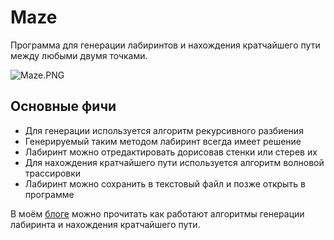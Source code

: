 # Maze #
Программа для генерации лабиринтов и нахождения кратчайшего пути между любыми двумя точками.

![Maze.PNG](https://bitbucket.org/repo/9bnxLo/images/2996896610-Maze.PNG)
## Основные фичи ##
* Для генерации используется алгоритм рекурсивного разбиения
* Генерируемый таким методом лабиринт всегда имеет решение
* Лабиринт можно отредактировать дорисовав стенки или стерев их
* Для нахождения кратчайшего пути используется алгоритм волновой трассировки
* Лабиринт можно сохранить в текстовый файл и позже открыть в программе

В моём [блоге](http://progressor-blog.ru/qt/generatsiya-labirinta-i-ego-prohozhdenie/) можно прочитать как работают алгоритмы генерации лабиринта и нахождения кратчайшего пути. 